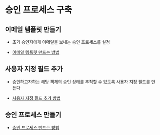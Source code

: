 # 승인 프로세스 구축


## 이메일 템플릿 만들기

 - 초기 승인자에게 이메일을 보내는 승인 프로세스를 설정

 - [이메일 템플릿 만드는 방법](https://trailhead.salesforce.com/ko/content/learn/modules/business_process_automation/build-an-approval-process?trailmix_creator_id=strailhead&trailmix_slug=prepare-for-your-salesforce-administrator-credential)

## 사용자 지정 필드 추가

 - 승인하고자하는 해당 객체의 승인 상태를 추적할 수 있도록 사용자 지정 필드를 만든다

 - [사용자 지정 필드 추가 방법](https://trailhead.salesforce.com/ko/content/learn/modules/business_process_automation/build-an-approval-process?trailmix_creator_id=strailhead&trailmix_slug=prepare-for-your-salesforce-administrator-credential)

## 승인 프로세스 만들기

 - [승인 프로세스 만드는 방법](https://trailhead.salesforce.com/ko/content/learn/modules/business_process_automation/build-an-approval-process?trailmix_creator_id=strailhead&trailmix_slug=prepare-for-your-salesforce-administrator-credential)
